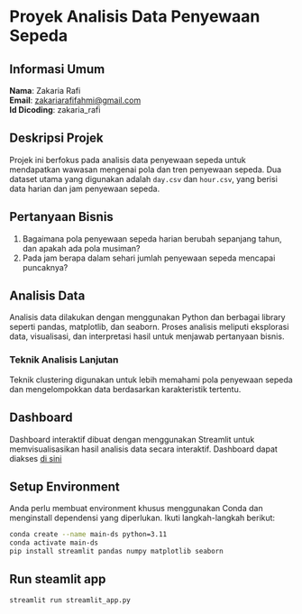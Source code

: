 # Proyek Analisis Data Penyewaan Sepeda

## Informasi Umum

**Nama**: Zakaria Rafi  
**Email**: zakariarafifahmi@gmail.com  
**Id Dicoding**: zakaria_rafi

## Deskripsi Projek

Projek ini berfokus pada analisis data penyewaan sepeda untuk mendapatkan wawasan mengenai pola dan tren penyewaan sepeda. Dua dataset utama yang digunakan adalah `day.csv` dan `hour.csv`, yang berisi data harian dan jam penyewaan sepeda.

## Pertanyaan Bisnis

1. Bagaimana pola penyewaan sepeda harian berubah sepanjang tahun, dan apakah ada pola musiman?
2. Pada jam berapa dalam sehari jumlah penyewaan sepeda mencapai puncaknya?

## Analisis Data

Analisis data dilakukan dengan menggunakan Python dan berbagai library seperti pandas, matplotlib, dan seaborn. Proses analisis meliputi eksplorasi data, visualisasi, dan interpretasi hasil untuk menjawab pertanyaan bisnis.

### Teknik Analisis Lanjutan

Teknik clustering digunakan untuk lebih memahami pola penyewaan sepeda dan mengelompokkan data berdasarkan karakteristik tertentu.

## Dashboard

Dashboard interaktif dibuat dengan menggunakan Streamlit untuk memvisualisasikan hasil analisis data secara interaktif. Dashboard dapat diakses [di sini](https://appapp-f4zxv5trpt74jgcbhczrw4.streamlit.app/)

## Setup Environment
Anda perlu membuat environment khusus menggunakan Conda dan menginstall dependensi yang diperlukan. Ikuti langkah-langkah berikut:
```sh
conda create --name main-ds python=3.11
conda activate main-ds
pip install streamlit pandas numpy matplotlib seaborn
```
## Run steamlit app
```
streamlit run streamlit_app.py
```
